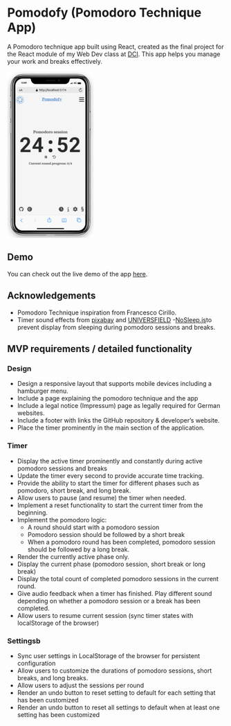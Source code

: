 <!-- @format -->

# Pomodofy (Pomodoro Technique App)

A Pomodoro technique app built using React, created as the final project for the React module of my Web Dev class at [DCI](https://digitalcareerinstitute.org/courses/web-development/). This app helps you manage your work and breaks effectively.

<img src="./public/app-image.png" alt="App screenshot" width="200px">

## Demo

You can check out the live demo of the app [here](https://pomodofy.netlify.app/).

## Acknowledgements

- Pomodoro Technique inspiration from Francesco Cirillo.
- Timer sound effects from [pixabay](https://pixabay.com/) and [UNIVERSFIELD](https://pixabay.com/de/users/universfield-28281460/?utm_source=link-attribution&utm_medium=referral&utm_campaign=music&utm_content=123107) -[NoSleep.js](https://github.com/richtr/NoSleep.js)to prevent display from sleeping during pomodoro sessions and breaks.

## MVP requirements / detailed functionality

### Design

- Design a responsive layout that supports mobile devices including a hamburger menu.
- Include a page explaining the pomodoro technique and the app
- Include a legal notice (Impressum) page as legally required for German websites.
- Include a footer with links the GitHub repository & developer’s website.
- Place the timer prominently in the main section of the application.

### Timer

- Display the active timer prominently and constantly during active pomodoro sessions and breaks
- Update the timer every second to provide accurate time tracking.
- Provide the ability to start the timer for different phases such as pomodoro, short break, and long break.
- Allow users to pause (and resume) the timer when needed.
- Implement a reset functionality to start the current timer from the beginning.
- Implement the pomodoro logic:
  - A round should start with a pomodoro session
  - Pomodoro session should be followed by a short break
  - When a pomodoro round has been completed, pomodoro session should be followed by a long break.
- Render the currently active phase only.
- Display the current phase (pomodoro session, short break or long break)
- Display the total count of completed pomodoro sessions in the current round.
- Give audio feedback when a timer has finished. Play different sound depending on whether a pomodoro session or a break has been completed.
- Allow users to resume current session (sync timer states with localStorage of the browser)

### Settingsb

- Sync user settings in LocalStorage of the browser for persistent configuration
- Allow users to customize the durations of pomodoro sessions, short breaks, and long breaks.
- Allow users to adjust the sessions per round
- Render an undo button to reset setting to default for each setting that has been customized
- Render an undo button to reset all settings to default when at least one setting has been customized
